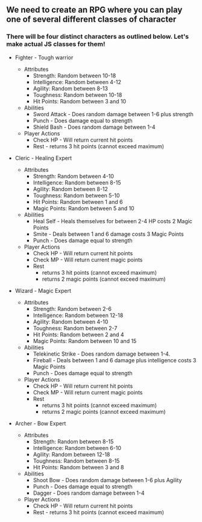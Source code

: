 ## We need to create an RPG where you can play one of several different classes of character

### There will be four distinct characters as outlined below. Let's make actual JS classes for them!


* Fighter - Tough warrior 
    * Attributes
        * Strength: Random between 10-18
        * Intelligence: Random between 4-12
        * Agility: Random between 8-13
        * Toughness: Random between 10-18 
        * Hit Points: Random between 3 and 10
    * Abilities
        * Sword Attack - Does random damage between 1-6 plus strength
        * Punch - Does damage equal to strength
        * Shield Bash - Does random damage between 1-4
    * Player Actions
        * Check HP - Will return current hit points
        * Rest - returns 3 hit points (cannot exceed maximum)

* Cleric - Healing Expert
    * Attributes
        * Strength: Random between 4-10
        * Intelligence: Random between 8-15
        * Agility: Random between 8-12
        * Toughness: Random between 5-10 
        * Hit Points: Random between 1 and 6
        * Magic Points: Random between 5 and 10
    * Abilities
        * Heal Self - Heals themselves for between 2-4 HP costs 2 Magic Points
        * Smite - Deals between 1 and 6 damage costs 3 Magic Points
        * Punch - Does damage equal to strength
    * Player Actions
        * Check HP - Will return current hit points
        * Check MP - Will return current magic points
        * Rest  
            * returns 3 hit points (cannot exceed maximum) 
            * returns 2 magic points (cannot exceed maximum)

* Wizard - Magic Expert
    * Attributes
        * Strength: Random between 2-6
        * Intelligence: Random between 12-18
        * Agility: Random between 4-10
        * Toughness: Random between 2-7 
        * Hit Points: Random between 2 and 4
        * Magic Points: Random between 10 and 15
    * Abilities
        * Telekinetic Strike - Does random damage between 1-4.
        * Fireball - Deals between 1 and 6 damage plus intelligence costs 3 Magic Points
        * Punch - Does damage equal to strength
    * Player Actions
        * Check HP - Will return current hit points
        * Check MP - Will return current magic points
        * Rest  
            * returns 3 hit points (cannot exceed maximum) 
            * returns 2 magic points (cannot exceed maximum)

* Archer - Bow Expert 
    * Attributes
        * Strength: Random between 8-15
        * Intelligence: Random between 6-10
        * Agility: Random between 12-18
        * Toughness: Random between 8-15 
        * Hit Points: Random between 3 and 8
    * Abilities
        * Shoot Bow - Does random damage between 1-6 plus Agility
        * Punch - Does damage equal to strength
        * Dagger - Does random damage between 1-4
    * Player Actions
        * Check HP - Will return current hit points
        * Rest - returns 3 hit points (cannot exceed maximum)

